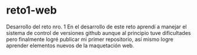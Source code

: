 # reto1-web
Desarrollo del reto nro. 1
En el desarrollo de este reto aprendí a manejar el sistema de control de versiones github aunque al principio tuve dificultades pero finalmente logré publicar mi primer repositorio, así mismo logre aprender elementos nuevos de la maquetación web.
